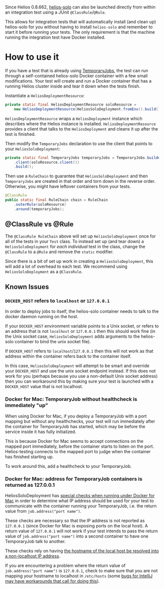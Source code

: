 Since Helios 0.8.662, [helios-solo][] can also be launched directly from within
an integration test using a JUnit `@ClassRule`/`@Rule`.

This allows for integration tests that will automatically install (and clean
up) helios-solo for you without having to install `helios-solo` and remember to
start it before running your tests.  The only requirement is that the machine
running the integration test have Docker installed.

# How to use it

If you have a test that is already using [TemporaryJobs][], the test can run
through a self-contained helios-solo Docker container with a few small modifications.
Your test will create and run a Docker container that has a running Helios cluster
inside and tear it down when the tests finish.

Instantiate a `HeliosDeploymentResource`:

```java
private static final HeliosDeploymentResource soloResource =
    new HeliosDeploymentResource(HeliosSoloDeployment.fromEnv().build());
```

`HeliosDeploymentResource` wraps a `HeliosDeployment` instance which describes
where the Helios instance is installed. `HeliosDeploymentResource` provides a
client that talks to the `HeliosDeployment` and cleans it up after the test is
finished.

Then modify the `TemporaryJobs` declaration to use the client that points to
your `HeliosSoloDeployment`:

```java
private static final TemporaryJobs temporaryJobs = TemporaryJobs.builder()
    .client(soloResource.client())
    .build();
```

Then use a `RuleChain` to guarantee that `HeliosSoloDeployment` and then `TemporaryJobs`
are created in that order and torn down in the reverse order. Otherwise, you might
have leftover containers from your tests.


```java
@ClassRule
public static final RuleChain chain = RuleChain
    .outerRule(soloResource)
    .around(temporaryJobs);
```

## @ClassRule vs @Rule
The `@ClassRule RuleChain` above will set up `HeliosSoloDeployment` once for all of the tests
in your `Test` class. To instead set up (and tear down) a
`HeliosSoloDeployment` for *each individual* test in the class, change the
`@ClassRule` to a `@Rule` and remove the `static` modifier. 

Since there is a bit of set up work in creating a `HeliosSoloDeployment`, this
will add a lot of overhead to each test. We recommend using
`HeliosSoloDeployment` as a `@ClassRule`.

[helios-solo]: ./helios_solo.md
[TemporaryJobs]: ./testing_framework.md

## Known Issues

### `DOCKER_HOST` refers to `localhost` or `127.0.0.1`

In order to deploy jobs to itself, the helios-solo container needs to talk to
the docker daemon running on the host. 

If your `DOCKER_HOST` environment variable points to a Unix socket, or refers
to an address that is not `localhost` or `127.0.0.1` then this should work fine
(in the Unix socket case, `HeliosSoloDeployment` adds arguments to the
helios-solo container to bind the unix socket file).

If `DOCKER_HOST` refers to `localhost`/`127.0.0.1` then this will not work as
that address within the container refers back to the container itself.

In this case, `HeliosSoloDeployment` will attempt to be smart and override your
`DOCKER_HOST` and use the unix socket endpoint instead. If this does not work
for you (perhaps because you use a non-default Unix socket address) then you
can workaround this by making sure your test is launched with a `DOCKER_HOST`
value that is not localhost.

### Docker for Mac: TemporaryJob without healthcheck is immediately "up"
When using Docker for Mac, if you deploy a TemporaryJob with a port mapping but
without any healthchecks, your test will run immediately after the container
for TemporaryJob has started, which may be before the service inside it has
fully initialized.

This is because Docker for Mac seems to accept connections on the mapped port
immediately, before the container starts to listen on the port.  Helios-testing
connects to the mapped port to judge when the container has finished starting
up.

To work around this, add a healthcheck to your TemporaryJob.

### Docker for Mac: address for TemporaryJob containers is returned as 127.0.0.1
HeliosSoloDeployment has [special checks when running under Docker for
Mac][hsd-dfm] in order to determine what IP address should be used for your
test to communicate with the container running your TemporaryJob, i.e. the
return value from `job.address("port name")`.

These checks are necessary so that the IP address is not reported as
`127.0.0.1` (since Docker for Mac is exposing ports on the local host). A
return value of `127.0.0.1` will not work if your test intends to pass the
return value of `job.address("port name")` into a second container to have one
TemporaryJob talk to another.

These checks rely on having [the hostname of the local host be resolved into a
non-localhost IP address][hostaddress].

If you are encountering a problem where the return value of `job.address("port
name")` is `127.0.0.1`, check to make sure that you are not mapping your
hostname to localhost in `/etc/hosts` (some [bugs for IntelliJ may have
workarounds that call for doing this][intellij-bug]).

[hsd-dfm]: https://github.com/spotify/helios/commit/4951b7a57144cfbf0b788005ea85530f99664d2c
[hostaddress]: https://docs.oracle.com/javase/8/docs/api/java/net/InetAddress.html#getHostAddress--
[intellij-bug]: http://stackoverflow.com/questions/30625785/intellij-freezes-for-about-30-seconds-before-debugging
